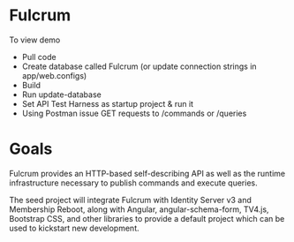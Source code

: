 Fulcrum
=======

To view demo

* Pull code
* Create database called Fulcrum (or update connection strings in app/web.configs)
* Build
* Run update-database
* Set API Test Harness as startup project & run it
* Using Postman issue GET requests to /commands or /queries


Goals
======

Fulcrum provides an HTTP-based self-describing API as well as the runtime infrastructure necessary to publish commands and execute queries.

The seed project will integrate Fulcrum with Identity Server v3 and Membership Reboot, along with Angular, angular-schema-form, TV4.js, Bootstrap CSS, and other libraries to provide a default project which can be used to kickstart new development.
